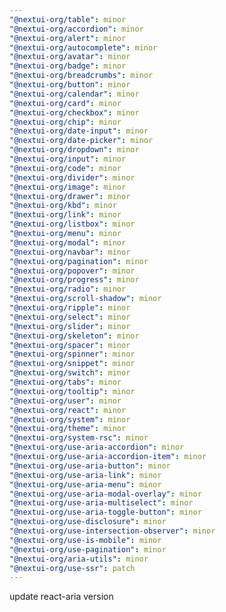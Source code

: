 ```yaml
---
"@nextui-org/table": minor
"@nextui-org/accordion": minor
"@nextui-org/alert": minor
"@nextui-org/autocomplete": minor
"@nextui-org/avatar": minor
"@nextui-org/badge": minor
"@nextui-org/breadcrumbs": minor
"@nextui-org/button": minor
"@nextui-org/calendar": minor
"@nextui-org/card": minor
"@nextui-org/checkbox": minor
"@nextui-org/chip": minor
"@nextui-org/date-input": minor
"@nextui-org/date-picker": minor
"@nextui-org/dropdown": minor
"@nextui-org/input": minor
"@nextui-org/code": minor
"@nextui-org/divider": minor
"@nextui-org/image": minor
"@nextui-org/drawer": minor
"@nextui-org/kbd": minor
"@nextui-org/link": minor
"@nextui-org/listbox": minor
"@nextui-org/menu": minor
"@nextui-org/modal": minor
"@nextui-org/navbar": minor
"@nextui-org/pagination": minor
"@nextui-org/popover": minor
"@nextui-org/progress": minor
"@nextui-org/radio": minor
"@nextui-org/scroll-shadow": minor
"@nextui-org/ripple": minor
"@nextui-org/select": minor
"@nextui-org/slider": minor
"@nextui-org/skeleton": minor
"@nextui-org/spacer": minor
"@nextui-org/spinner": minor
"@nextui-org/snippet": minor
"@nextui-org/switch": minor
"@nextui-org/tabs": minor
"@nextui-org/tooltip": minor
"@nextui-org/user": minor
"@nextui-org/react": minor
"@nextui-org/system": minor
"@nextui-org/theme": minor
"@nextui-org/system-rsc": minor
"@nextui-org/use-aria-accordion": minor
"@nextui-org/use-aria-accordion-item": minor
"@nextui-org/use-aria-button": minor
"@nextui-org/use-aria-link": minor
"@nextui-org/use-aria-menu": minor
"@nextui-org/use-aria-modal-overlay": minor
"@nextui-org/use-aria-multiselect": minor
"@nextui-org/use-aria-toggle-button": minor
"@nextui-org/use-disclosure": minor
"@nextui-org/use-intersection-observer": minor
"@nextui-org/use-is-mobile": minor
"@nextui-org/use-pagination": minor
"@nextui-org/aria-utils": minor
"@nextui-org/use-ssr": patch
---
```


update react-aria version
